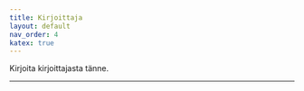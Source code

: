 ```yaml
---
title: Kirjoittaja
layout: default
nav_order: 4
katex: true
---
```


Kirjoita kirjoittajasta tänne.

----